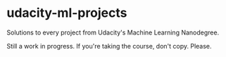 # udacity-ml-projects
Solutions to every project from Udacity's Machine Learning Nanodegree. 

Still a work in progress. If you're taking the course, don't copy. Please.
